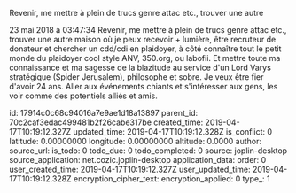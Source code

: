 Revenir, me mettre à plein de trucs genre attac etc., trouver une autre

23 mai 2018 à 03:47:34
Revenir, me mettre à plein de trucs genre attac etc., trouver une autre
maison où je peux recevoir + lumière, être recruteur de donateur et
chercher un cdd/cdi en plaidoyer, à côté connaître tout le petit monde
du plaidoyer cool style ANV, 350.org, ou labofii. Et mettre toute ma
connaissance et ma sagesse de la blazitude au service d\'un Lord Varys
stratégique (Spider Jerusalem), philosophe et sobre. Je veux être fier
d\'avoir 24 ans. Aller aux événements chiants et s\'intéresser aux gens,
les voir comme des potentiels alliés et amis.


id: 17914c0c68c94016a7e9ae1d18a13897
parent_id: 70c2caf3edac499481b2f26cabe317be
created_time: 2019-04-17T10:19:12.327Z
updated_time: 2019-04-17T10:19:12.328Z
is_conflict: 0
latitude: 0.00000000
longitude: 0.00000000
altitude: 0.0000
author: 
source_url: 
is_todo: 0
todo_due: 0
todo_completed: 0
source: joplin-desktop
source_application: net.cozic.joplin-desktop
application_data: 
order: 0
user_created_time: 2019-04-17T10:19:12.327Z
user_updated_time: 2019-04-17T10:19:12.328Z
encryption_cipher_text: 
encryption_applied: 0
type_: 1